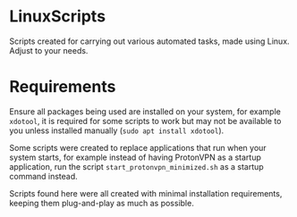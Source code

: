 # LinuxScripts
Scripts created for carrying out various automated tasks, made using Linux. Adjust to your needs.

# Requirements
Ensure all packages being used are installed on your system, for example `xdotool`, it is required for some scripts to work but may not be available to you unless installed manually (`sudo apt install xdotool`).

Some scripts were created to replace applications that run when your system starts, for example instead of having ProtonVPN as a startup application, run the script `start_protonvpn_minimized.sh` as a startup command instead.

Scripts found here were all created with minimal installation requirements, keeping them plug-and-play as much as possible.
